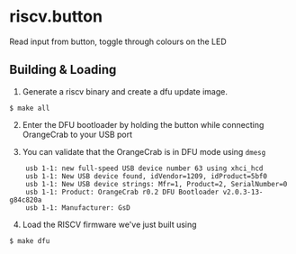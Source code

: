 # riscv.button
Read input from button, toggle through colours on the LED

## Building & Loading
1. Generate a riscv binary and create a dfu update image.
```console
$ make all
```

2. Enter the DFU bootloader by holding the button while connecting OrangeCrab to your USB port

3. You can validate that the OrangeCrab is in DFU mode using `dmesg`
```
    usb 1-1: new full-speed USB device number 63 using xhci_hcd
    usb 1-1: New USB device found, idVendor=1209, idProduct=5bf0
    usb 1-1: New USB device strings: Mfr=1, Product=2, SerialNumber=0
    usb 1-1: Product: OrangeCrab r0.2 DFU Bootloader v2.0.3-13-g84c820a
    usb 1-1: Manufacturer: GsD
```

4. Load the RISCV firmware we've just built using
```console
$ make dfu
```